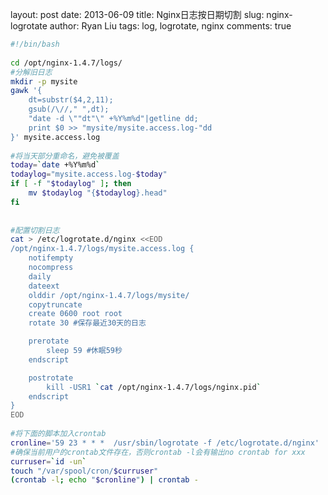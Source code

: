 layout:     post
date:       2013-06-09
title:      Nginx日志按日期切割
slug:       nginx-logrotate
author:     Ryan Liu
tags:       log, logrotate, nginx
comments:   true


```bash
#!/bin/bash
 
cd /opt/nginx-1.4.7/logs/
#分解旧日志
mkdir -p mysite
gawk '{
    dt=substr($4,2,11); 
    gsub(/\//," ",dt); 
    "date -d \""dt"\" +%Y%m%d"|getline dd; 
    print $0 >> "mysite/mysite.access.log-"dd
}' mysite.access.log
 
#将当天部分重命名，避免被覆盖
today=`date +%Y%m%d`
todaylog="mysite.access.log-$today" 
if [ -f "$todaylog" ]; then
    mv $todaylog "{$todaylog}.head"
fi
 
 
#配置切割日志
cat > /etc/logrotate.d/nginx <<EOD
/opt/nginx-1.4.7/logs/mysite.access.log {
    notifempty
    nocompress
    daily
    dateext
    olddir /opt/nginx-1.4.7/logs/mysite/
    copytruncate
    create 0600 root root
    rotate 30 #保存最近30天的日志

    prerotate
        sleep 59 #休眠59秒
    endscript

    postrotate
        kill -USR1 `cat /opt/nginx-1.4.7/logs/nginx.pid`
    endscript
}
EOD
 
#将下面的脚本加入crontab
cronline='59 23 * * *  /usr/sbin/logrotate -f /etc/logrotate.d/nginx'
#确保当前用户的crontab文件存在，否则crontab -l会有输出no crontab for xxx
curruser=`id -un`
touch "/var/spool/cron/$curruser"
(crontab -l; echo "$cronline") | crontab -
```
